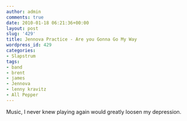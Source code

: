 ```yaml
---
author: admin
comments: true
date: 2010-01-18 06:21:36+00:00
layout: post
slug: '429'
title: Jennova Practice - Are you Gonna Go My Way
wordpress_id: 429
categories:
- Slapstrum
tags:
- band
- brent
- james
- Jennova
- lenny kravitz
- All Pepper
---
```


Music, I never knew playing again would greatly loosen my depression.


